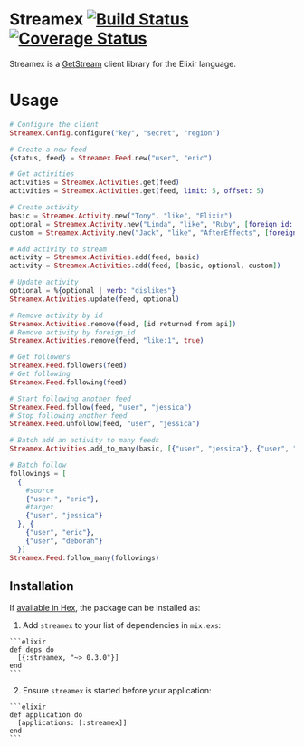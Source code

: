 # Streamex [![Build Status](https://travis-ci.org/sixFingers/streamex.svg?branch=master)](https://travis-ci.org/sixFingers/streamex) [![Coverage Status](https://coveralls.io/repos/github/sixFingers/streamex/badge.svg?branch=master)](https://coveralls.io/github/sixFingers/streamex?branch=master)

Streamex is a [GetStream](https://getstream.io) client library for the Elixir language.

# Usage

  ```elixir
  # Configure the client
  Streamex.Config.configure("key", "secret", "region")

  # Create a new feed
  {status, feed} = Streamex.Feed.new("user", "eric")

  # Get activities
  activities = Streamex.Activities.get(feed)
  activities = Streamex.Activities.get(feed, limit: 5, offset: 5)

  # Create activity
  basic = Streamex.Activity.new("Tony", "like", "Elixir")
  optional = Streamex.Activity.new("Linda", "like", "Ruby", [foreign_id: "like:1"])
  custom = Streamex.Activity.new("Jack", "like", "AfterEffects", [foreign_id: "like:1"], %{"age" => 23})

  # Add activity to stream
  activity = Streamex.Activities.add(feed, basic)
  activity = Streamex.Activities.add(feed, [basic, optional, custom])

  # Update activity
  optional = %{optional | verb: "dislikes"}
  Streamex.Activities.update(feed, optional)

  # Remove activity by id
  Streamex.Activities.remove(feed, [id returned from api])
  # Remove activity by foreign_id
  Streamex.Activities.remove(feed, "like:1", true)

  # Get followers
  Streamex.Feed.followers(feed)
  # Get following
  Streamex.Feed.following(feed)

  # Start following another feed
  Streamex.Feed.follow(feed, "user", "jessica")
  # Stop following another feed
  Streamex.Feed.unfollow(feed, "user", "jessica")

  # Batch add an activity to many feeds
  Streamex.Activities.add_to_many(basic, [{"user", "jessica"}, {"user", "deborah"}])

  # Batch follow
  followings = [
    {
      #source
      {"user:", "eric"},
      #target
      {"user", "jessica"}
    }, {
      {"user", "eric"},
      {"user", "deborah"}
    }]
  Streamex.Feed.follow_many(followings)
  ```

## Installation

If [available in Hex](https://hex.pm/docs/publish), the package can be installed as:

  1. Add `streamex` to your list of dependencies in `mix.exs`:

    ```elixir
    def deps do
      [{:streamex, "~> 0.3.0"}]
    end
    ```

  2. Ensure `streamex` is started before your application:

    ```elixir
    def application do
      [applications: [:streamex]]
    end
    ```

